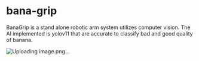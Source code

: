 # bana-grip
BanaGrip is a stand alone robotic arm system utilizes computer vision. The AI implemented is yolov11 that are accurate to classify bad and good quality of banana.

![Uploading image.png…]()
